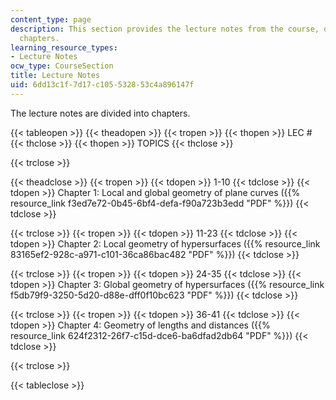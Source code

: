 ```yaml
---
content_type: page
description: This section provides the lecture notes from the course, divided into
  chapters.
learning_resource_types:
- Lecture Notes
ocw_type: CourseSection
title: Lecture Notes
uid: 6dd13c1f-7d17-c105-5328-53c4a896147f
---
```


The lecture notes are divided into chapters.

{{< tableopen >}}
{{< theadopen >}}
{{< tropen >}}
{{< thopen >}}
LEC #
{{< thclose >}}
{{< thopen >}}
TOPICS
{{< thclose >}}

{{< trclose >}}

{{< theadclose >}}
{{< tropen >}}
{{< tdopen >}}
1-10
{{< tdclose >}}
{{< tdopen >}}
Chapter 1: Local and global geometry of plane curves ({{% resource_link f3ed7e72-0b45-6bf4-defa-f90a723b3edd "PDF" %}})
{{< tdclose >}}

{{< trclose >}}
{{< tropen >}}
{{< tdopen >}}
11-23
{{< tdclose >}}
{{< tdopen >}}
Chapter 2: Local geometry of hypersurfaces ({{% resource_link 83165ef2-928c-a971-c101-36ca86bac482 "PDF" %}})
{{< tdclose >}}

{{< trclose >}}
{{< tropen >}}
{{< tdopen >}}
24-35
{{< tdclose >}}
{{< tdopen >}}
Chapter 3: Global geometry of hypersurfaces ({{% resource_link f5db79f9-3250-5d20-d88e-dff0f10bc623 "PDF" %}})
{{< tdclose >}}

{{< trclose >}}
{{< tropen >}}
{{< tdopen >}}
36-41
{{< tdclose >}}
{{< tdopen >}}
Chapter 4: Geometry of lengths and distances ({{% resource_link 624f2312-26f7-c15d-dce6-ba6dfad2db64 "PDF" %}})
{{< tdclose >}}

{{< trclose >}}

{{< tableclose >}}